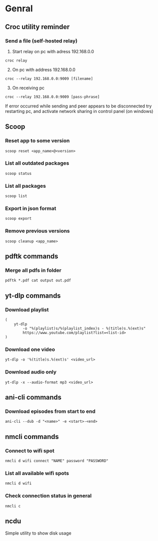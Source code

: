 # Genral

## Croc utility reminder

### Send a file (self-hosted relay)

1. Start relay on pc with adress 192.168.0.0

```nu
croc relay
```

2. On pc with address 192.168.0.0

```nu
croc --relay 192.168.0.0:9009 [filename]

```

3. On receiving pc

```nu
croc --relay 192.168.0.0:9009 [pass-phrase]
```

If error occurred while sending and peer appears to be disconnected try
restarting pc, and activate network sharing in control panel (on windows)

## Scoop

### Reset app to some version

```nu
scoop reset <app_name>@<version>
```

### List all outdated packages

```nu
scoop status
```

### List all packages

```nu
scoop list
```

### Export in json format

```nu
scoop export
```

### Remove previous versions

```nu
scoop cleanup <app_name>
```

## pdftk commands

### Merge all pdfs in folder

```nu
pdftk *.pdf cat output out.pdf
```

## yt-dlp commands

### Download playlist

```nu
(
    yt-dlp
        -o "%(playlist)s/%(playlist_index)s - %(title)s.%(ext)s"
        https://www.youtube.com/playlist?list=<list-id>
)
```

### Download one video

```nu
yt-dlp -o '%(title)s.%(ext)s' <video_url>
```

### Download audio only

```nu
yt-dlp -x --audio-format mp3 <video_url>
```

## ani-cli commands

### Download episodes from start to end

```nu
ani-cli --dub -d "<name>" -e <start>-<end>
```

## nmcli commands

### Connect to wifi spot

```nu
nmcli d wifi connect "NAME" password "PASSWORD"
```

### List all available wifi spots

```nu
nmcli d wifi
```

### Check connection status in general

```nu
nmcli c
```

## ncdu

Simple utility to show disk usage
